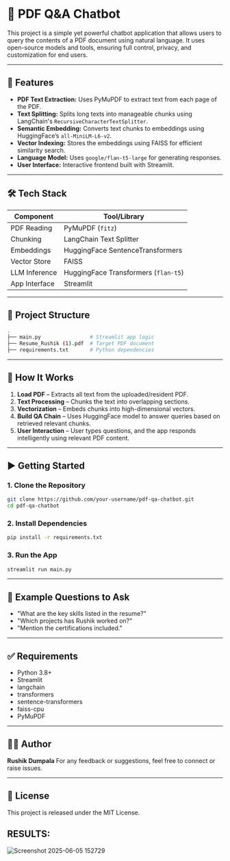 
# 📘 PDF Q\&A Chatbot

This project is a simple yet powerful chatbot application that allows users to query the contents of a PDF document using natural language. It uses open-source models and tools, ensuring full control, privacy, and customization for end users.

---

## 🚀 Features

* **PDF Text Extraction:** Uses PyMuPDF to extract text from each page of the PDF.
* **Text Splitting:** Splits long texts into manageable chunks using LangChain's `RecursiveCharacterTextSplitter`.
* **Semantic Embedding:** Converts text chunks to embeddings using HuggingFace’s `all-MiniLM-L6-v2`.
* **Vector Indexing:** Stores the embeddings using FAISS for efficient similarity search.
* **Language Model:** Uses `google/flan-t5-large` for generating responses.
* **User Interface:** Interactive frontend built with Streamlit.

---

## 🛠️ Tech Stack

| Component     | Tool/Library                         |
| ------------- | ------------------------------------ |
| PDF Reading   | PyMuPDF (`fitz`)                     |
| Chunking      | LangChain Text Splitter              |
| Embeddings    | HuggingFace SentenceTransformers     |
| Vector Store  | FAISS                                |
| LLM Inference | HuggingFace Transformers (`flan-t5`) |
| App Interface | Streamlit                            |

---

## 🧱 Project Structure

```bash
.
├── main.py                # Streamlit app logic
├── Resume_Rushik (1).pdf  # Target PDF document
├── requirements.txt       # Python dependencies
```

---

## 🧠 How It Works

1. **Load PDF** – Extracts all text from the uploaded/resident PDF.
2. **Text Processing** – Chunks the text into overlapping sections.
3. **Vectorization** – Embeds chunks into high-dimensional vectors.
4. **Build QA Chain** – Uses HuggingFace model to answer queries based on retrieved relevant chunks.
5. **User Interaction** – User types questions, and the app responds intelligently using relevant PDF content.

---

## ▶️ Getting Started

### 1. Clone the Repository

```bash
git clone https://github.com/your-username/pdf-qa-chatbot.git
cd pdf-qa-chatbot
```

### 2. Install Dependencies

```bash
pip install -r requirements.txt
```

### 3. Run the App

```bash
streamlit run main.py
```

---

## 📄 Example Questions to Ask

* "What are the key skills listed in the resume?"
* "Which projects has Rushik worked on?"
* "Mention the certifications included."

---

## ✅ Requirements

* Python 3.8+
* Streamlit
* langchain
* transformers
* sentence-transformers
* faiss-cpu
* PyMuPDF

---

## 🙋‍♂️ Author

**Rushik Dumpala**
For any feedback or suggestions, feel free to connect or raise issues.

---

## 📌 License

This project is released under the MIT License.

## RESULTS:
![Screenshot 2025-06-05 152729](https://github.com/user-attachments/assets/b155bd75-f259-41bd-92ee-093210651f15)

